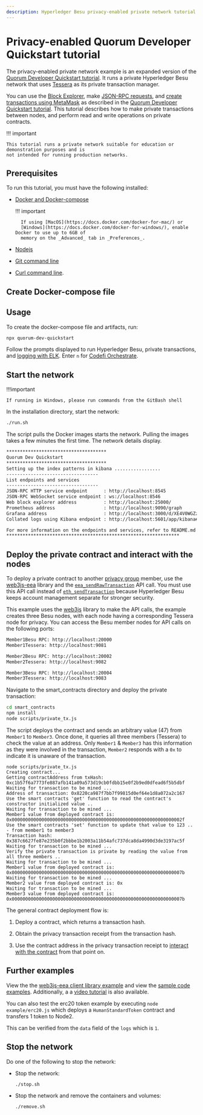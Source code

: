 ```yaml
---
description: Hyperledger Besu privacy-enabled private network tutorial
---
```


# Privacy-enabled Quorum Developer Quickstart tutorial

The privacy-enabled private network example is an expanded version of the
[Quorum Developer Quickstart tutorial](Private-Network-Example.md). It runs a private Hyperledger Besu network that
uses [Tessera](https://docs.tessera.consensys.net/en/stable/) as its private transaction manager.

You can use the [Block Explorer](Private-Network-Example.md#block-explorer), make
[JSON-RPC requests](Private-Network-Example.md#run-json-rpc-requests), and
[create transactions using MetaMask] as described in the
[Quorum Developer Quickstart tutorial](Private-Network-Example.md). This tutorial describes how to make private
transactions between nodes, and perform read and write operations on private contracts.

!!! important

    This tutorial runs a private network suitable for education or demonstration purposes and is
    not intended for running production networks.

## Prerequisites

To run this tutorial, you must have the following installed:

* [Docker and Docker-compose](https://docs.docker.com/compose/install/)

    !!! important

        If using [MacOS](https://docs.docker.com/docker-for-mac/) or
        [Windows](https://docs.docker.com/docker-for-windows/), enable Docker to use up to 6GB of
        memory on the _Advanced_ tab in _Preferences_.

* [Nodejs](https://nodejs.org/en/download/)
* [Git command line](https://git-scm.com/)
* [Curl command line](https://curl.haxx.se/download.html).

## Create Docker-compose file

## Usage

To create the docker-compose file and artifacts, run:

```bash
npx quorum-dev-quickstart
```

Follow the prompts displayed to run Hyperledger Besu, private transactions, and [logging with ELK](../../HowTo/Monitor/Elastic-Stack.md).
Enter `n` for [Codefi Orchestrate](https://docs.orchestrate.consensys.net/en/stable/).


## Start the network

!!!important

    If running in Windows, please run commands from the GitBash shell

In the installation directory, start the network:

```bash
./run.sh
```

The script pulls the Docker images starts the network. Pulling the images takes a few minutes the
first time. The network details display.

```bash
*************************************
Quorum Dev Quickstart
*************************************
Setting up the index patterns in kibana .................
----------------------------------
List endpoints and services
----------------------------------
JSON-RPC HTTP service endpoint      : http://localhost:8545
JSON-RPC WebSocket service endpoint : ws://localhost:8546
Web block explorer address          : http://localhost:25000/
Prometheus address                  : http://localhost:9090/graph
Grafana address                     : http://localhost:3000/d/XE4V0WGZz/besu-overview?orgId=1&refresh=10s&from=now-30m&to=now&var-system=All
Collated logs using Kibana endpoint : http://localhost:5601/app/kibana#/discover

For more information on the endpoints and services, refer to README.md in the installation directory.
****************************************************************
```

## Deploy the private contract and interact with the nodes

To deploy a private contract to another [privacy group](../../Concepts/Privacy/Privacy-Groups.md) member, use the
[web3js-eea](https://github.com/ConsenSys/web3js-eea) library and
the [`eea_sendRawTransaction`](../../Reference/API-Methods.md#eea_sendrawtransaction) API call.
You must use this API call instead of [`eth_sendTransaction`](https://eth.wiki/json-rpc/API) because Hyperledger Besu
keeps account management separate for stronger security.

This example uses the [web3js](https://www.npmjs.com/package/web3) library to make the API calls, the example
creates three Besu nodes, with each node having a corresponding Tessera node for privacy. You can access the Besu
member nodes for API calls on the following ports:

```bash
Member1Besu RPC: http://localhost:20000
Member1Tessera: http://localhost:9081

Member2Besu RPC: http://localhost:20002
Member2Tessera: http://localhost:9082

Member3Besu RPC: http://localhost:20004
Member3Tessera: http://localhost:9083
```

Navigate to the smart_contracts directory and deploy the private transaction:

```bash
cd smart_contracts
npm install
node scripts/private_tx.js
```

The script deploys the contract and sends an arbitrary value (47) from `Member1` to `Member3`. Once done, it queries
all three members (Tessera) to check the value at an address. Only `Member1` & `Member3` has
this information as they were involved in the transaction, `Member2` responds with a `0x` to indicate it is
unaware of the transaction.

```
node scripts/private_tx.js
Creating contract...
Getting contractAddress from txHash:  0xc1b57f6a7773fe887afb141a09a573d19cb0fdbb15e0f2b9ed0dfead6f5b5dbf
Waiting for transaction to be mined ...
Address of transaction: 0x8220ca987f7bb7f99815d0ef64e1d8a072a2c167
Use the smart contracts 'get' function to read the contract's constructor initialized value .. 
Waiting for transaction to be mined ...
Member1 value from deployed contract is: 0x000000000000000000000000000000000000000000000000000000000000002f
Use the smart contracts 'set' function to update that value to 123 .. - from member1 to member3 
Transaction hash: 0x387c6627fe87e235b0f2bbbe1b2003a11b54afc737dca8da4990d3de3197ac5f
Waiting for transaction to be mined ...
Verify the private transaction is private by reading the value from all three members .. 
Waiting for transaction to be mined ...
Member1 value from deployed contract is: 0x000000000000000000000000000000000000000000000000000000000000007b
Waiting for transaction to be mined ...
Member2 value from deployed contract is: 0x
Waiting for transaction to be mined ...
Member3 value from deployed contract is: 0x000000000000000000000000000000000000000000000000000000000000007b
```

The general contract deployment flow is:

1. Deploy a contract, which returns a transaction hash.

1. Obtain the privacy transaction receipt from the transaction hash.

1. Use the contract address in the privacy transaction receipt to
    [interact with the contract](../Contracts/Calling-Contract-Functions.md) from that point on.

## Further examples

View the the [web3js-eea client library example](../Privacy/web3js-eea-Multinode-example.md) and view the
[sample code examples](https://github.com/ConsenSys/web3js-eea/tree/master/example). Additionally, a
a [video tutorial](https://www.youtube.com/watch?v=Menekt6-TEQ) is also available.

You can also test the erc20 token example by executing `node example/erc20.js` which deploys
a `HumanStandardToken` contract and transfers 1 token to Node2.

This can be verified from the `data` field of the `logs` which is `1`.

## Stop the network

Do one of the following to stop the network:

* Stop the network:

    ```bash
    ./stop.sh
    ```

* Stop the network and remove the containers and volumes:

    ```bash
    ./remove.sh
    ```

<!-- Links -->
[create transactions using MetaMask]: Private-Network-Example.md#create-a-transaction-using-metamask
